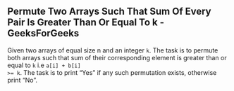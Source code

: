 ## Permute Two Arrays Such That Sum Of Every Pair Is Greater Than Or Equal To k - GeeksForGeeks

Given two arrays of equal size n and an integer <code>k</code>. The task is to permute both arrays such that sum of their corresponding element is greater than or equal to <code>k</code> i.e <code>a[i] + b[i] >= k</code>. The task is to print “Yes” if any such permutation exists, otherwise print “No”.
